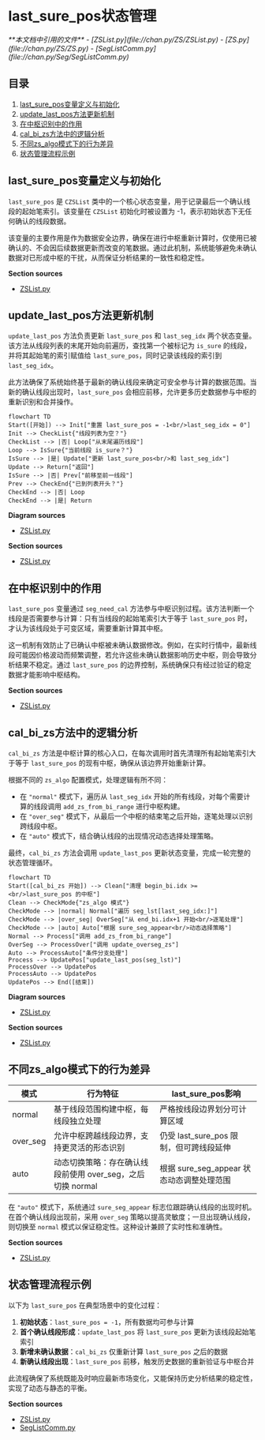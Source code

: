 # last_sure_pos状态管理

<cite>
**本文档中引用的文件**  
- [ZSList.py](file://chan.py/ZS/ZSList.py)
- [ZS.py](file://chan.py/ZS/ZS.py)
- [SegListComm.py](file://chan.py/Seg/SegListComm.py)
</cite>

## 目录
1. [last_sure_pos变量定义与初始化](#last_sure_pos变量定义与初始化)  
2. [update_last_pos方法更新机制](#update_last_pos方法更新机制)  
3. [在中枢识别中的作用](#在中枢识别中的作用)  
4. [cal_bi_zs方法中的逻辑分析](#cal_bi_zs方法中的逻辑分析)  
5. [不同zs_algo模式下的行为差异](#不同zs_algo模式下的行为差异)  
6. [状态管理流程示例](#状态管理流程示例)  

## last_sure_pos变量定义与初始化

`last_sure_pos` 是 `CZSList` 类中的一个核心状态变量，用于记录最后一个确认线段的起始笔索引。该变量在 `CZSList` 初始化时被设置为 -1，表示初始状态下无任何确认的线段数据。

该变量的主要作用是作为数据安全边界，确保在进行中枢重新计算时，仅使用已被确认的、不会因后续数据更新而改变的笔数据。通过此机制，系统能够避免未确认数据对已形成中枢的干扰，从而保证分析结果的一致性和稳定性。

**Section sources**  
- [ZSList.py](file://chan.py/ZS/ZSList.py#L12-L16)

## update_last_pos方法更新机制

`update_last_pos` 方法负责更新 `last_sure_pos` 和 `last_seg_idx` 两个状态变量。该方法从线段列表的末尾开始向前遍历，查找第一个被标记为 `is_sure` 的线段，并将其起始笔的索引赋值给 `last_sure_pos`，同时记录该线段的索引到 `last_seg_idx`。

此方法确保了系统始终基于最新的确认线段来确定可安全参与计算的数据范围。当新的确认线段出现时，`last_sure_pos` 会相应前移，允许更多历史数据参与中枢的重新识别和合并操作。

```mermaid
flowchart TD
Start([开始]) --> Init["重置 last_sure_pos = -1<br/>last_seg_idx = 0"]
Init --> CheckList{"线段列表为空？"}
CheckList --> |否| Loop["从末尾遍历线段"]
Loop --> IsSure{"当前线段 is_sure？"}
IsSure --> |是| Update["更新 last_sure_pos<br/>和 last_seg_idx"]
Update --> Return["返回"]
IsSure --> |否| Prev["前移至前一线段"]
Prev --> CheckEnd{"已到列表开头？"}
CheckEnd --> |否| Loop
CheckEnd --> |是| Return
```

**Diagram sources**  
- [ZSList.py](file://chan.py/ZS/ZSList.py#L20-L30)

**Section sources**  
- [ZSList.py](file://chan.py/ZS/ZSList.py#L20-L30)

## 在中枢识别中的作用

`last_sure_pos` 变量通过 `seg_need_cal` 方法参与中枢识别过程。该方法判断一个线段是否需要参与计算：只有当线段的起始笔索引大于等于 `last_sure_pos` 时，才认为该线段处于可变区域，需要重新计算其中枢。

这一机制有效防止了已确认中枢被未确认数据修改。例如，在实时行情中，最新线段可能因价格波动而频繁调整，若允许这些未确认数据影响历史中枢，则会导致分析结果不稳定。通过 `last_sure_pos` 的边界控制，系统确保只有经过验证的稳定数据才能影响中枢结构。

**Section sources**  
- [ZSList.py](file://chan.py/ZS/ZSList.py#L32-L34)

## cal_bi_zs方法中的逻辑分析

`cal_bi_zs` 方法是中枢计算的核心入口，在每次调用时首先清理所有起始笔索引大于等于 `last_sure_pos` 的现有中枢，确保从该边界开始重新计算。

根据不同的 `zs_algo` 配置模式，处理逻辑有所不同：
- 在 `"normal"` 模式下，遍历从 `last_seg_idx` 开始的所有线段，对每个需要计算的线段调用 `add_zs_from_bi_range` 进行中枢构建。
- 在 `"over_seg"` 模式下，从最后一个中枢的结束笔之后开始，逐笔处理以识别跨线段中枢。
- 在 `"auto"` 模式下，结合确认线段的出现情况动态选择处理策略。

最终，`cal_bi_zs` 方法会调用 `update_last_pos` 更新状态变量，完成一轮完整的状态管理循环。

```mermaid
flowchart TD
Start([cal_bi_zs 开始]) --> Clean["清理 begin_bi.idx >=<br/>last_sure_pos 的中枢"]
Clean --> CheckMode{"zs_algo 模式"}
CheckMode --> |normal| Normal["遍历 seg_lst[last_seg_idx:]"]
CheckMode --> |over_seg| OverSeg["从 end_bi.idx+1 开始<br/>逐笔处理"]
CheckMode --> |auto| Auto["根据 sure_seg_appear<br/>动态选择策略"]
Normal --> Process["调用 add_zs_from_bi_range"]
OverSeg --> ProcessOver["调用 update_overseg_zs"]
Auto --> ProcessAuto["条件分支处理"]
Process --> UpdatePos["update_last_pos(seg_lst)"]
ProcessOver --> UpdatePos
ProcessAuto --> UpdatePos
UpdatePos --> End([结束])
```

**Diagram sources**  
- [ZSList.py](file://chan.py/ZS/ZSList.py#L80-L158)

**Section sources**  
- [ZSList.py](file://chan.py/ZS/ZSList.py#L80-L158)

## 不同zs_algo模式下的行为差异

| 模式 | 行为特征 | last_sure_pos影响 |
|------|--------|------------------|
| normal | 基于线段范围构建中枢，每线段独立处理 | 严格按线段边界划分可计算区域 |
| over_seg | 允许中枢跨越线段边界，支持更灵活的形态识别 | 仍受 last_sure_pos 限制，但可跨线段延伸 |
| auto | 动态切换策略：存在确认线段前使用 over_seg，之后切换 normal | 根据 sure_seg_appear 状态动态调整处理范围 |

在 `"auto"` 模式下，系统通过 `sure_seg_appear` 标志位跟踪确认线段的出现时机。在首个确认线段出现前，采用 `over_seg` 策略以提高灵敏度；一旦出现确认线段，则切换至 `normal` 模式以保证稳定性。这种设计兼顾了实时性和准确性。

**Section sources**  
- [ZSList.py](file://chan.py/ZS/ZSList.py#L100-L150)

## 状态管理流程示例

以下为 `last_sure_pos` 在典型场景中的变化过程：

1. **初始状态**：`last_sure_pos = -1`，所有数据均可参与计算
2. **首个确认线段形成**：`update_last_pos` 将 `last_sure_pos` 更新为该线段起始笔索引
3. **新增未确认数据**：`cal_bi_zs` 仅重新计算 `last_sure_pos` 之后的数据
4. **新确认线段出现**：`last_sure_pos` 前移，触发历史数据的重新验证与中枢合并

此流程确保了系统既能及时响应最新市场变化，又能保持历史分析结果的稳定性，实现了动态与静态的平衡。

**Section sources**  
- [ZSList.py](file://chan.py/ZS/ZSList.py#L20-L158)
- [SegListComm.py](file://chan.py/Seg/SegListComm.py#L140-L145)